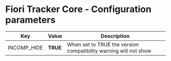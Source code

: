 # Fiori Tracker Core - Configuration parameters

| Key                          | Value     | Description                                                                                                                                                                    |
|------------------------------|-----------|------------------------------------------------------------------------------|
| INCOMP_HIDE                  | **TRUE** | When set to TRUE the version compatibility warning will not show |
